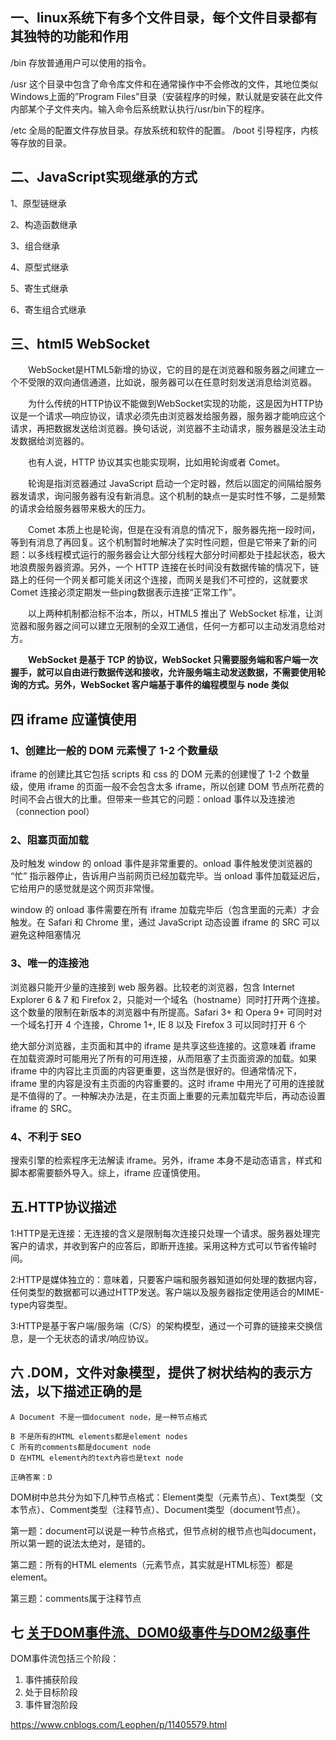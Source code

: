 ## 一、linux系统下有多个文件目录，每个文件目录都有其独特的功能和作用

/bin 存放普通用户可以使用的指令。

/usr 这个目录中包含了命令库文件和在通常操作中不会修改的文件，其地位类似Windows上面的”Program Files”目录（安装程序的时候，默认就是安装在此文件内部某个子文件夹内。输入命令后系统默认执行/usr/bin下的程序。

/etc 全局的配置文件存放目录。存放系统和软件的配置。
/boot 引导程序，内核等存放的目录。

## 二、JavaScript实现继承的方式

1、原型链继承

2、构造函数继承

3、组合继承

4、原型式继承

5、寄生式继承

6、寄生组合式继承

## 三、html5 WebSocket

　　WebSocket是HTML5新增的协议，它的目的是在浏览器和服务器之间建立一个不受限的双向通信通道，比如说，服务器可以在任意时刻发送消息给浏览器。

　　为什么传统的HTTP协议不能做到WebSocket实现的功能，这是因为HTTP协议是一个请求—响应协议，请求必须先由浏览器发给服务器，服务器才能响应这个请求，再把数据发送给浏览器。换句话说，浏览器不主动请求，服务器是没法主动发数据给浏览器的。

　　也有人说，HTTP 协议其实也能实现啊，比如用轮询或者 Comet。

　　轮询是指浏览器通过 JavaScript 启动一个定时器，然后以固定的间隔给服务器发请求，询问服务器有没有新消息。这个机制的缺点一是实时性不够，二是频繁的请求会给服务器带来极大的压力。

　　Comet 本质上也是轮询，但是在没有消息的情况下，服务器先拖一段时间，等到有消息了再回复。这个机制暂时地解决了实时性问题，但是它带来了新的问题：以多线程模式运行的服务器会让大部分线程大部分时间都处于挂起状态，极大地浪费服务器资源。另外，一个 HTTP 连接在长时间没有数据传输的情况下，链路上的任何一个网关都可能关闭这个连接，而网关是我们不可控的，这就要求 Comet 连接必须定期发一些ping数据表示连接“正常工作”。

　　以上两种机制都治标不治本，所以，HTML5 推出了 WebSocket 标准，让浏览器和服务器之间可以建立无限制的全双工通信，任何一方都可以主动发消息给对方。

　　**WebSocket 是基于 TCP 的协议，WebSocket 只需要服务端和客户端一次握手，就可以自由进行数据传送和接收，允许服务端主动发送数据，不需要使用轮询的方式。另外，WebSocket 客户端基于事件的编程模型与 node 类似**

 

## **四 iframe 应谨慎使用**

### 1、创建比一般的 DOM 元素慢了 1-2 个数量级

iframe 的创建比其它包括 scripts 和 css 的 DOM 元素的创建慢了 1-2 个数量级，使用 iframe 的页面一般不会包含太多 iframe，所以创建 DOM 节点所花费的时间不会占很大的比重。但带来一些其它的问题：onload 事件以及连接池（connection pool）

### 2、阻塞页面加载

及时触发 window 的 onload 事件是非常重要的。onload 事件触发使浏览器的 “忙” 指示器停止，告诉用户当前网页已经加载完毕。当 onload 事件加载延迟后，它给用户的感觉就是这个网页非常慢。

window 的 onload 事件需要在所有 iframe 加载完毕后（包含里面的元素）才会触发。在 Safari 和 Chrome 里，通过 JavaScript 动态设置 iframe 的 SRC 可以避免这种阻塞情况

### 3、唯一的连接池

浏览器只能开少量的连接到 web 服务器。比较老的浏览器，包含 Internet Explorer 6 & 7 和 Firefox 2，只能对一个域名（hostname）同时打开两个连接。这个数量的限制在新版本的浏览器中有所提高。Safari 3+ 和 Opera 9+ 可同时对一个域名打开 4 个连接，Chrome 1+, IE 8 以及 Firefox 3 可以同时打开 6 个

绝大部分浏览器，主页面和其中的 iframe 是共享这些连接的。这意味着 iframe 在加载资源时可能用光了所有的可用连接，从而阻塞了主页面资源的加载。如果 iframe 中的内容比主页面的内容更重要，这当然是很好的。但通常情况下，iframe 里的内容是没有主页面的内容重要的。这时 iframe 中用光了可用的连接就是不值得的了。一种解决办法是，在主页面上重要的元素加载完毕后，再动态设置 iframe 的 SRC。

### 4、不利于 SEO

搜索引擎的检索程序无法解读 iframe。另外，iframe 本身不是动态语言，样式和脚本都需要额外导入。综上，iframe 应谨慎使用。

 

## 五.HTTP协议描述

1:HTTP是无连接：无连接的含义是限制每次连接只处理一个请求。服务器处理完客户的请求，并收到客户的应答后，即断开连接。采用这种方式可以节省传输时间。

2:HTTP是媒体独立的：意味着，只要客户端和服务器知道如何处理的数据内容，任何类型的数据都可以通过HTTP发送。客户端以及服务器指定使用适合的MIME-type内容类型。

3:HTTP是基于客户端/服务端（C/S）的架构模型，通过一个可靠的链接来交换信息，是一个无状态的请求/响应协议。

 

## 六 .DOM，文件对象模型，提供了树状结构的表示方法，以下描述正确的是

```
A Document 不是一個document node，是一种节点格式

B 不是所有的HTML elements都是element nodes
C 所有的comments都是document node
D 在HTML element內的text內容也是text node

正确答案：D
```

DOM树中总共分为如下几种节点格式：Element类型（元素节点）、Text类型（文本节点）、Comment类型（注释节点）、Document类型（document节点）。

第一题：document可以说是一种节点格式，但节点树的根节点也叫document，所以第一题的说法太绝对，是错的。

第二题：所有的HTML elements（元素节点，其实就是HTML标签）都是element。

第三题：comments属于注释节点

 

## 七 [关于DOM事件流、DOM0级事件与DOM2级事件](https://www.cnblogs.com/Leophen/p/11405579.html)

 

DOM事件流包括三个阶段：

 

1. 事件捕获阶段
2. 处于目标阶段
3. 事件冒泡阶段

 

https://www.cnblogs.com/Leophen/p/11405579.html